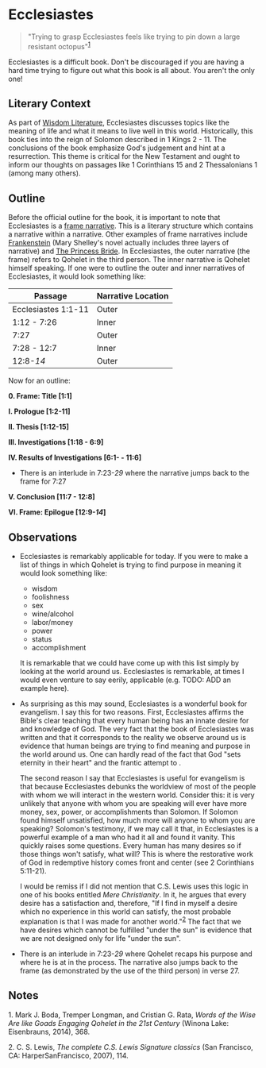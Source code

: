 # Ecclesiastes

> "Trying to grasp Ecclesiastes feels like trying to pin down a large resistant octopus"<sup>[1](#footnote1)</sup>

Ecclesiastes is a difficult book. Don't be discouraged if you are having a hard time trying to figure out what this book is all about. You aren't the only one!

## Literary Context
As part of [Wisdom Literature](../), Ecclesiastes discusses topics like the meaning of life and what it means to live well in this world. Historically, this book ties into the reign of Solomon described in 1 Kings 2 - 11. The conclusions of the book emphasize God's judgement and hint at a resurrection. This theme is critical for the New Testament and ought to inform our thoughts on passages like 1 Corinthians 15 and 2 Thessalonians 1 (among many others).

## Outline
Before the official outline for the book, it is important to note that Ecclesiastes is a [frame narrative](https://en.wikipedia.org/wiki/Frame_story). This is a literary structure which contains a narrative within a narrative. Other examples of frame narratives include [Frankenstein](https://en.wikipedia.org/wiki/Frankenstein) (Mary Shelley's novel actually includes three layers of narrative) and [The Princess Bride](https://en.wikipedia.org/wiki/The_Princess_Bride). In Ecclesiastes, the outer narrative (the frame) refers to Qohelet in the third person. The inner narrative is Qohelet himself speaking. If one were to outline the outer and inner narratives of Ecclesiastes, it would look something like:

| Passage | Narrative Location |
|---|---|
| Ecclesiastes 1:1-11 | Outer |
| 1:12 - 7:26 | Inner |
| 7:27 | Outer |
| 7:28 - 12:7 | Inner |
| 12:8-*14* | Outer |

Now for an outline:

**0. Frame: Title [1:1]**

**I. Prologue [1:2-11]**

**II. Thesis [1:12-15]**

**III. Investigations [1:18 - 6:9]**

**IV. Results of Investigations [6:1- - 11:6]**

  - There is an interlude in 7:23-*29* where the narrative jumps back to the frame for 7:27

**V. Conclusion [11:7 - 12:8]**

**VI. Frame: Epilogue [12:9-*14*]**

## Observations
- Ecclesiastes is remarkably applicable for today. If you were to make a list of things in which Qohelet is trying to find purpose in meaning it would look something like:

  - wisdom
  - foolishness
  - sex
  - wine/alcohol
  - labor/money
  - power
  - status
  - accomplishment

  It is remarkable that we could have come up with this list simply by looking at the world around us. Ecclesiastes is remarkable, at times I would even venture to say eerily, applicable (e.g. TODO: ADD an example here).
- As surprising as this may sound, Ecclesiastes is a wonderful book for evangelism. I say this for two reasons. First, Ecclesiastes affirms the Bible's clear teaching that every human being has an innate desire for and knowledge of God. The very fact that the book of Ecclesiastes was written and that it corresponds to the reality we observe around us is evidence that human beings are trying to find meaning and purpose in the world around us. One can hardly read of the fact that God "sets eternity in their heart" and the frantic attempt to .

  The second reason I say that Ecclesiastes is useful for evangelism is that  because Ecclesiastes debunks the worldview of most of the people with whom we will interact in the western world. Consider this: it is very unlikely that anyone with whom you are speaking will ever have more money, sex, power, or accomplishments than Solomon. If Solomon found himself unsatisfied, how much more will anyone to whom you are speaking? Solomon's testimony, if we may call it that, in Ecclesiastes is a powerful example of a man who had it all and found it vanity. This quickly raises some questions. Every human has many desires so if those things won't satisfy, what will? This is where the restorative work of God in redemptive history comes front and center (see 2 Corinthians 5:11-21).

  I would be remiss if I did not mention that C.S. Lewis uses this logic in one of his books entitled *Mere Christianity*. In it, he argues that every desire has a satisfaction and, therefore, "If I find in myself a desire which no experience in this world can satisfy, the most probable explanation is that I was made for another world."<sup>[2](#footnote2)</sup> The fact that we have desires which cannot be fulfilled "under the sun" is evidence that we are not designed only for life "under the sun".
- There is an interlude in 7:23-*29* where Qohelet recaps his purpose and where he is at in the process. The narrative also jumps back to the frame (as demonstrated by the use of the third person) in verse 27.

## Notes

<a id="footnote1">1. </a>Mark J. Boda, Tremper Longman, and Cristian G. Rata, *Words of the Wise Are like Goads Engaging Qohelet in the 21st Century* (Winona Lake: Eisenbrauns, 2014), 368.

<a id="footnote2">2. </a>C. S. Lewis, *The complete C.S. Lewis Signature classics* (San Francisco, CA: HarperSanFrancisco, 2007), 114.
